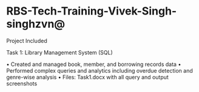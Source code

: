 # RBS-Tech-Training-Vivek-Singh-singhzvn@
Project Included

Task 1: Library Management System (SQL)

• Created and managed book, member, and borrowing records data
• Performed complex queries and analytics including overdue detection and genre-wise analysis
• Files: Task1.docx with all query and output screenshots
